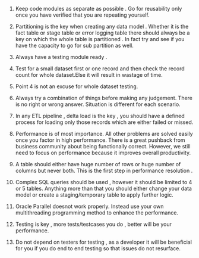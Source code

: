 1. Keep code modules as separate as possible . Go for reusability only once you have verified that you are repeating yourself. 

2. Partitioning is the key when creating any data model . Whether  it is the fact table or stage table or error logging table there should always be a key on which the whole table is partitioned . In fact try and see if you have the capacity to go for sub partition as well. 

3. Always have a testing module ready . 

4. Test for a small dataset first or one record and then check the record count for whole dataset.Else it will result in wastage of time.  

5. Point 4 is not an excuse for whole dataset testing. 

6. Always try a combination of things before making any judgement. There is no right or wrong answer. Situation is different for each scenario. 

7. In any ETL pipeline , delta  load is the key , you should have a defined process for loading only those records which are either failed or missed. 

8. Performance is of most importance. All other problems are solved easily once you factor in high performance. There is a great pushback from business community about being functionally correct. However, we still need to focus on performance because it improves overall productivity.

9. A table should either have huge number of rows or huge number of columns but never both. This is the first step in performance resolution .

10. Complex SQL queries should be used , however it should be limited to 4 or 5 tables. Anything more than that you should either change your data model or create a staging/temporary table to apply further logic. 

11. Oracle Parallel doesnot work properly. Instead use your own multithreading programming method to enhance the performance. 

12. Testing is key , more tests/testcases you do , better will be your performance. 

13. Do not depend on testers for testing , as a developer it will be beneficial for you if you do end to end testing so that issues do not resurface. 
